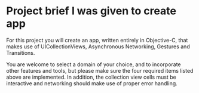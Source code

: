 # Project brief I was given to create app

For this project you will create an app, written entirely in Objective-C, that makes use of UICollectionViews, Asynchronous Networking, Gestures and Transitions.

You are welcome to select a domain of your choice, and to incorporate other features and tools, but please make sure the four required items listed above are implemented. In addition, the collection view cells must be interactive and networking should make use of proper error handling. 
